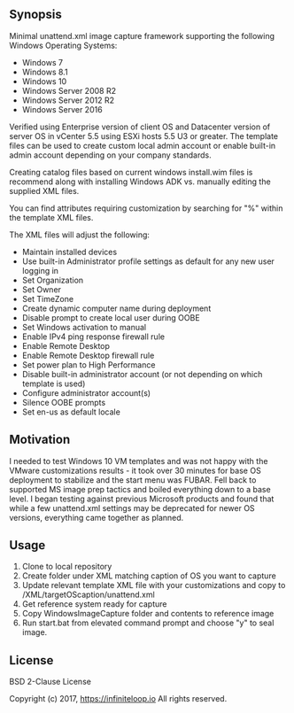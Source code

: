 ## Synopsis

Minimal unattend.xml image capture framework supporting the following Windows Operating Systems:

- Windows 7
- Windows 8.1
- Windows 10
- Windows Server 2008 R2
- Windows Server 2012 R2
- Windows Server 2016


Verified using Enterprise version of client OS and Datacenter version of server OS in vCenter 5.5 using ESXi hosts 
5.5 U3 or greater.  The template files can be used to create custom local admin account or enable built-in admin 
account depending on your company standards.

Creating catalog files based on current windows install.wim files is recommend along with installing Windows ADK vs. 
manually editing the supplied XML files.

You can find attributes requiring customization by searching for "%" within the template XML files.

The XML files will adjust the following:
- Maintain installed devices
- Use built-in Administrator profile settings as default for any new user logging in
- Set Organization
- Set Owner
- Set TimeZone
- Create dynamic computer name during deployment
- Disable prompt to create local user during OOBE
- Set Windows activation to manual
- Enable IPv4 ping response firewall rule
- Enable Remote Desktop
- Enable Remote Desktop firewall rule
- Set power plan to High Performance
- Disable built-in administrator account (or not depending on which template is used)
- Configure administrator account(s)
- Silence OOBE prompts
- Set en-us as default locale

## Motivation

I needed to test Windows 10 VM templates and was not happy with the VMware customizations results - it took over 30
minutes for base OS deployment to stabilize and the start menu was FUBAR.  Fell back to supported MS image prep tactics and boiled 
everything down to a base level.  I began testing against previous Microsoft products and found that while a few unattend.xml settings 
may be deprecated for newer OS versions, everything came together as planned.

## Usage

1) Clone to local repository
2) Create folder under XML matching caption of OS you want to capture
3) Update relevant template XML file with your customizations and copy to /XML/targetOScaption/unattend.xml
4) Get reference system ready for capture
5) Copy WindowsImageCapture folder and contents to reference image
6) Run start.bat from elevated command prompt and choose "y" to seal image.

## License

BSD 2-Clause License

Copyright (c) 2017, https://infiniteloop.io
All rights reserved.

